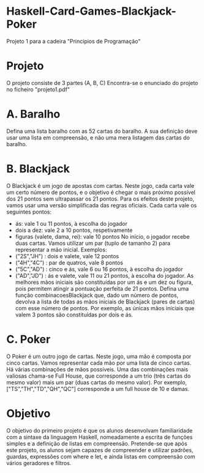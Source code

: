 # Haskell-Card-Games-Blackjack-Poker
Projeto 1 para a cadeira "Principios de Programação"
# Projeto
O projeto consiste de 3 partes (A, B, C)
Encontra-se o enunciado do projeto no ficheiro "projeto1.pdf"
# A. Baralho
Defina uma lista baralho com as 52 cartas do baralho. A sua
definição deve usar uma lista em compreensão, e não uma mera listagem das
cartas do baralho.
# B. Blackjack 
O Blackjack é um jogo de apostas com cartas. Neste jogo, cada
carta vale um certo número de pontos, e o objetivo é chegar o mais próximo
possível dos 21 pontos sem ultrapassar os 21 pontos. Para os efeitos deste
projeto, vamos usar uma versão simplificada das regras oficiais. Cada carta
vale os seguintes pontos:
- ás: vale 1 ou 11 pontos, à escolha do jogador
- dois a dez: vale 2 a 10 pontos, respetivamente
- figuras (valete, dama, rei): vale 10 pontos
No início, o jogador recebe duas cartas. Vamos utilizar um par (tuplo de
tamanho 2) para representar a mão inicial. Exemplos:
- ("2S","JH") : dois e valete, vale 12 pontos
- ("4H","4C") : par de quatros, vale 8 pontos
- ("5C","AD") : cinco e ás, vale 6 ou 16 pontos, à escolha do jogador
- ("AD","JD") : ás e valete, vale 11 ou 21 pontos, à escolha do jogador.
As melhores mãos iniciais são constituídas por um ás e um dez ou figura, pois
permitem atingir a pontuação perfeita de 21 pontos.
Defina uma função combinacoesBlackjack que, dado um número de
pontos, devolva a lista de todas as mãos iniciais de Blackjack (pares de cartas)
com esse número de pontos. Por exemplo, as únicas mãos iniciais que valem 3
pontos são constituídas por dois e ás.
# C. Poker 
O Poker é um outro jogo de cartas. Neste jogo, uma mão é
composta por cinco cartas. Vamos representar cada mão por uma lista de
cinco cartas. Há várias combinações de mãos possíveis. Uma das combinações
mais valiosas chama-se Full House, que corresponde a um trio (três cartas do
mesmo valor) mais um par (duas cartas do mesmo valor). Por exemplo,
["TS","TH","TD","QH","QC"] corresponde a um full house de 10 e
damas.

# Objetivo
O objetivo do primeiro projeto é que os alunos desenvolvam familiaridade
com a sintaxe da linguagem Haskell, nomeadamente a escrita de funções
simples e a definição de listas em compreensão. Pretende-se que após este
projeto, os alunos sejam capazes de compreender e utilizar padrões, guardas,
expressões com where e let, e ainda listas em compreensão com vários
geradores e filtros.
